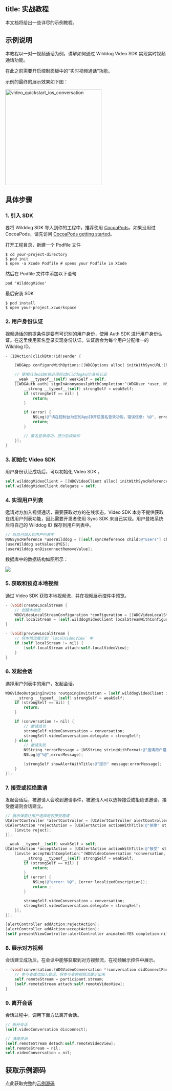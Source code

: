 
title: 实战教程
---

本文档将给出一些详尽的示例教程。


## 示例说明

本教程以一对一视频通话为例，讲解如何通过 Wilddog Video SDK 实现实时视频通话功能。

在此之前需要开启控制面板中的“实时视频通话”功能。

示例的最终的展示效果如下图：

<img src='/images/video_quickstart_ios_conversation.jpg' alt="video_quickstart_ios_conversation" width="300">

## 具体步骤

### 1. 引入 SDK 

要将 Wilddog SDK 导入到你的工程中，推荐使用 [CocoaPods](https://cocoapods.org/)，如果没用过 CocoaPods，请先访问 [CocoaPods getting started](https://guides.cocoapods.org/using/getting-started.html)。 

打开工程目录，新建一个 Podfile 文件

	$ cd your-project-directory
	$ pod init
	$ open -a Xcode Podfile # opens your Podfile in XCode

然后在 Podfile 文件中添加以下语句

	pod 'WilddogVideo'

最后安装 SDK

	$ pod install
	$ open your-project.xcworkspace

### 2. 用户身份认证

视频通话的前提条件是要有可识别的用户身份，使用 Auth SDK 进行用户身份认证。在这里使用匿名登录实现身份认证。认证后会为每个用户分配唯一的 Wilddog ID。

```objectivec
- (IBAction)clickBtn:(id)sender {

    [WDGApp configureWithOptions:[[WDGOptions alloc] initWithSyncURL:[NSString stringWithFormat:@"https://%@.wilddogio.com", self.textField.text]]];

    // 使用VideoSDK前必须经过WilddogAuth身份认证
    __weak __typeof__(self) weakSelf = self;
    [[WDGAuth auth] signInAnonymouslyWithCompletion:^(WDGUser *user, NSError *error) {
        __strong __typeof__(self) strongSelf = weakSelf;
        if (strongSelf == nil) {
            return;
        }

        if (error) {
            NSLog(@"请在控制台为您的AppID开启匿名登录功能，错误信息: %@", error);
            return;
        }

        // 匿名登录成功，进行后续操作
    }];
}

```

### 3. 初始化 Video SDK

用户身份认证成功后，可以初始化 Video SDK 。

```objectivec
self.wilddogVideoClient = [[WDGVideoClient alloc] initWithSyncReference:self.syncReference user:self.user];
self.wilddogVideoClient.delegate = self;
```

### 4. 实现用户列表

邀请对方加入视频通话，需要获取对方的在线状态。Video SDK 本身不提供获取在线用户列表功能，因此需要开发者使用 Sync SDK 来自己实现。用户登陆系统后将自己的 Wilddog ID 保存到用户列表中。

```objectivec
// 将自己加入到用户列表中
WDGSyncReference *userWilddog = [[self.syncReference child:@"users"] child:self.user.uid];
[userWilddog setValue:@YES];
[userWilddog onDisconnectRemoveValue];
```

数据库中的数据结构如图所示：

![](/images/video_resources_ios_datatree.png)

### 5. 获取和预览本地视频

通过 Video SDK 获取本地视频流，并在视频展示控件中预览。

```objectivec
- (void)createLocalStream {
    // 创建本地流
    WDGVideoLocalStreamConfiguration *configuration = [[WDGVideoLocalStreamConfiguration alloc] initWithVideoOption:WDGVideoConstraintsStandard audioOn:YES];
    self.localStream = [self.wilddogVideoClient localStreamWithConfiguration:configuration];
}

- (void)previewLocalStream {
    // 将本地流展示到 `localVideoView` 中
    if (self.localStream != nil) {
        [self.localStream attach:self.localVideoView];
    }
}

```

### 6. 发起会话

选择用户列表中的用户，发起会话。

```objectivec
WDGVideoOutgoingInvite *outgoingInvitation = [self.wilddogVideoClient inviteUser:userID localStream:self.localStream conversationMode:WDGVideoConversationModeP2P completion:^(WDGVideoConversation *conversation, NSError *error) {
    __strong __typeof__(self) strongSelf = weakSelf;
    if (strongSelf == nil) {
        return;
    }

    if (conversation != nil) {
        // 邀请成功
        strongSelf.videoConversation = conversation;
        strongSelf.videoConversation.delegate = strongSelf;
    } else {
        // 邀请失败
        NSString *errorMessage = [NSString stringWithFormat:@"邀请用户错误(%@): %@", userID, [error localizedDescription]];
        NSLog(@"%@",errorMessage);

        [strongSelf showAlertWithTitle:@"提示" message:errorMessage];
    }
}];
```

### 7. 接受或拒绝邀请

发起会话后，被邀请人会收到邀请事件，被邀请人可以选择接受或拒绝该邀请，接受邀请则会话建立。

```objectivec
// 展示弹窗让用户选择是否接受邀请
UIAlertController *alertController = [UIAlertController alertControllerWithTitle:nil message:[NSString stringWithFormat:@"%@ 邀请你进行视频通话", invite.fromUserID] preferredStyle:UIAlertControllerStyleAlert];
UIAlertAction *rejectAction = [UIAlertAction actionWithTitle:@"拒绝" style:UIAlertActionStyleDefault handler:^(UIAlertAction *action) {
    [invite reject];
}];

__weak __typeof__(self) weakSelf = self;
UIAlertAction *acceptAction = [UIAlertAction actionWithTitle:@"接受" style:UIAlertActionStyleDefault handler:^(UIAlertAction *action) {
    [invite acceptWithCompletion:^(WDGVideoConversation *conversation, NSError *error) {
        __strong __typeof__(self) strongSelf = weakSelf;
        if (strongSelf == nil) {
            return;
        }
        if (error) {
            NSLog(@"error: %@", [error localizedDescription]);
            return ;
        }

        strongSelf.videoConversation = conversation;
        strongSelf.videoConversation.delegate = strongSelf;
    }];
}];

[alertController addAction:rejectAction];
[alertController addAction:acceptAction];
[self presentViewController:alertController animated:YES completion:nil];
```


### 8. 展示对方视频

会话建立成功后，在会话中能够获取到对方视频流，在视频展示控件中展示。

```objectivec
- (void)conversation:(WDGVideoConversation *)conversation didConnectParticipant:(WDGVideoParticipant *)participant {
    // 参与者成功加入会话，将参与者的视频流展示出来
    self.remoteStream = participant.stream;
    [self.remoteStream attach:self.remoteVideoView];
}
```

### 9. 离开会话

会话过程中，调用下面方法离开会话。

```objectivec
// 断开会话
[self.videoConversation disconnect];

// 清理资源
[self.remoteStream detach:self.remoteVideoView];
self.remoteStream = nil;
self.videoConversation = nil;
```

## 获取示例源码

点此获取完整的[示例源码](https://github.com/WildDogTeam/video-quickstart-ios)

